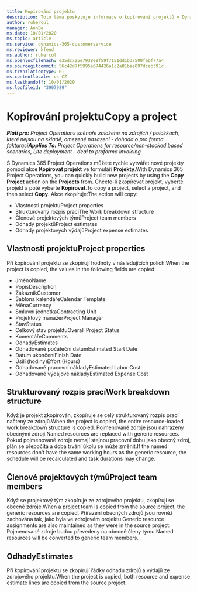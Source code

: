 ```yaml
---
title: Kopírování projektu
description: Toto téma poskytuje informace o kopírování projektů v Dynamics 365 Project Operations.
author: ruhercul
manager: AnnBe
ms.date: 10/01/2020
ms.topic: article
ms.service: dynamics-365-customerservice
ms.reviewer: kfend
ms.author: ruhercul
ms.openlocfilehash: e35dc725e7938e9f59f7151dd1b37500fabf77a4
ms.sourcegitcommit: 56c42d7f5995a674426a1c2a81bae897dceb391c
ms.translationtype: HT
ms.contentlocale: cs-CZ
ms.lasthandoff: 10/01/2020
ms.locfileid: "3907989"
---
```

# <a name="copy-a-project"></a><span data-ttu-id="f82ff-103">Kopírování projektu</span><span class="sxs-lookup"><span data-stu-id="f82ff-103">Copy a project</span></span>

<span data-ttu-id="f82ff-104">_**Platí pro:** Project Operations scénáře založené na zdrojích / položkách, které nejsou na skladě, omezené nasazení - dohoda o pro forma fakturaci_</span><span class="sxs-lookup"><span data-stu-id="f82ff-104">_**Applies To:** Project Operations for resource/non-stocked based scenarios, Lite deployment - deal to proforma invoicing_</span></span>

<span data-ttu-id="f82ff-105">S Dynamics 365 Project Operations můžete rychle vytvářet nové projekty pomocí akce **Kopírovat projekt** ve formuláři **Projekty**.</span><span class="sxs-lookup"><span data-stu-id="f82ff-105">With Dynamics 365 Project Operations, you can quickly build new projects by using the **Copy Project** action on the **Projects** from.</span></span> <span data-ttu-id="f82ff-106">Chcete-li zkopírovat projekt, vyberte projekt a poté vyberte **Kopírovat**.</span><span class="sxs-lookup"><span data-stu-id="f82ff-106">To copy a project, select a project, and then select **Copy**.</span></span> <span data-ttu-id="f82ff-107">Akce zkopíruje:</span><span class="sxs-lookup"><span data-stu-id="f82ff-107">The action will copy:</span></span>

- <span data-ttu-id="f82ff-108">Vlastnosti projektu</span><span class="sxs-lookup"><span data-stu-id="f82ff-108">Project properties</span></span>
- <span data-ttu-id="f82ff-109">Strukturovaný rozpis prací</span><span class="sxs-lookup"><span data-stu-id="f82ff-109">The Work breakdown structure</span></span>
- <span data-ttu-id="f82ff-110">Členové projektových týmů</span><span class="sxs-lookup"><span data-stu-id="f82ff-110">Project team members</span></span>
- <span data-ttu-id="f82ff-111">Odhady projektů</span><span class="sxs-lookup"><span data-stu-id="f82ff-111">Project estimates</span></span>
- <span data-ttu-id="f82ff-112">Odhady projektových výdajů</span><span class="sxs-lookup"><span data-stu-id="f82ff-112">Project expense estimates</span></span>

## <a name="project-properties"></a><span data-ttu-id="f82ff-113">Vlastnosti projektu</span><span class="sxs-lookup"><span data-stu-id="f82ff-113">Project properties</span></span>

<span data-ttu-id="f82ff-114">Při kopírování projektu se zkopírují hodnoty v následujících polích:</span><span class="sxs-lookup"><span data-stu-id="f82ff-114">When the project is copied, the values in the following fields are copied:</span></span>

- <span data-ttu-id="f82ff-115">Jméno</span><span class="sxs-lookup"><span data-stu-id="f82ff-115">Name</span></span>
- <span data-ttu-id="f82ff-116">Popis</span><span class="sxs-lookup"><span data-stu-id="f82ff-116">Description</span></span>
- <span data-ttu-id="f82ff-117">Zákazník</span><span class="sxs-lookup"><span data-stu-id="f82ff-117">Customer</span></span>
- <span data-ttu-id="f82ff-118">Šablona kalendáře</span><span class="sxs-lookup"><span data-stu-id="f82ff-118">Calendar Template</span></span>
- <span data-ttu-id="f82ff-119">Měna</span><span class="sxs-lookup"><span data-stu-id="f82ff-119">Currency</span></span>
- <span data-ttu-id="f82ff-120">Smluvní jednotka</span><span class="sxs-lookup"><span data-stu-id="f82ff-120">Contracting Unit</span></span>
- <span data-ttu-id="f82ff-121">Projektový manažer</span><span class="sxs-lookup"><span data-stu-id="f82ff-121">Project Manager</span></span>
- <span data-ttu-id="f82ff-122">Stav</span><span class="sxs-lookup"><span data-stu-id="f82ff-122">Status</span></span>
- <span data-ttu-id="f82ff-123">Celkový stav projektu</span><span class="sxs-lookup"><span data-stu-id="f82ff-123">Overall Project Status</span></span>
- <span data-ttu-id="f82ff-124">Komentáře</span><span class="sxs-lookup"><span data-stu-id="f82ff-124">Comments</span></span>
- <span data-ttu-id="f82ff-125">Odhady</span><span class="sxs-lookup"><span data-stu-id="f82ff-125">Estimates</span></span>
- <span data-ttu-id="f82ff-126">Odhadované počáteční datum</span><span class="sxs-lookup"><span data-stu-id="f82ff-126">Estimated Start Date</span></span>
- <span data-ttu-id="f82ff-127">Datum ukončení</span><span class="sxs-lookup"><span data-stu-id="f82ff-127">Finish Date</span></span>
- <span data-ttu-id="f82ff-128">Úsilí (hodiny)</span><span class="sxs-lookup"><span data-stu-id="f82ff-128">Effort (Hours)</span></span>
- <span data-ttu-id="f82ff-129">Odhadované pracovní náklady</span><span class="sxs-lookup"><span data-stu-id="f82ff-129">Estimated Labor Cost</span></span>
- <span data-ttu-id="f82ff-130">Odhadované výdajové náklady</span><span class="sxs-lookup"><span data-stu-id="f82ff-130">Estimated Expense Cost</span></span>

## <a name="work-breakdown-structure"></a><span data-ttu-id="f82ff-131">Strukturovaný rozpis prací</span><span class="sxs-lookup"><span data-stu-id="f82ff-131">Work breakdown structure</span></span>

<span data-ttu-id="f82ff-132">Když je projekt zkopírován, zkopíruje se celý strukturovaný rozpis prací načtený ze zdrojů.</span><span class="sxs-lookup"><span data-stu-id="f82ff-132">When the project is copied, the entire resource-loaded work breakdown structure is copied.</span></span> <span data-ttu-id="f82ff-133">Pojmenované zdroje jsou nahrazeny obecnými zdroji.</span><span class="sxs-lookup"><span data-stu-id="f82ff-133">Named resources are replaced with generic resources.</span></span> <span data-ttu-id="f82ff-134">Pokud pojmenované zdroje nemají stejnou pracovní dobu jako obecný zdroj, plán se přepočítá a doba trvání úkolu se může změnit.</span><span class="sxs-lookup"><span data-stu-id="f82ff-134">If the named resources don't have the same working hours as the generic resource, the schedule will be recalculated and task durations may change.</span></span>

## <a name="project-team-members"></a><span data-ttu-id="f82ff-135">Členové projektových týmů</span><span class="sxs-lookup"><span data-stu-id="f82ff-135">Project team members</span></span>

<span data-ttu-id="f82ff-136">Když se projektový tým zkopíruje ze zdrojového projektu, zkopírují se obecné zdroje.</span><span class="sxs-lookup"><span data-stu-id="f82ff-136">When a project team is copied from the source project, the generic resources are copied.</span></span> <span data-ttu-id="f82ff-137">Přiřazení obecných zdrojů jsou rovněž zachována tak, jako byla ve zdrojovém projektu.</span><span class="sxs-lookup"><span data-stu-id="f82ff-137">Generic resource assignments are also maintained as they were in the source project.</span></span> <span data-ttu-id="f82ff-138">Pojmenované zdroje budou převedeny na obecné členy týmu.</span><span class="sxs-lookup"><span data-stu-id="f82ff-138">Named resources will be converted to generic team members.</span></span>

## <a name="estimates"></a><span data-ttu-id="f82ff-139">Odhady</span><span class="sxs-lookup"><span data-stu-id="f82ff-139">Estimates</span></span>

<span data-ttu-id="f82ff-140">Při kopírování projektu se zkopírují řádky odhadu zdrojů a výdajů ze zdrojového projektu.</span><span class="sxs-lookup"><span data-stu-id="f82ff-140">When the project is copied, both resource and expense estimate lines are copied from the source project.</span></span>